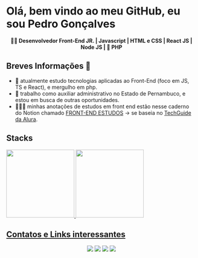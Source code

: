 # **Olá, bem vindo ao meu GitHub, eu sou Pedro Gonçalves**

<div align="center">
    <b>🧑‍💻 Desenvolvedor Front-End JR. | Javascript | HTML e CSS | React JS | Node JS | 🐘 PHP</b>
</div>

## Breves Informações 📣
- 🌱 atualmente estudo tecnologias aplicadas ao Front-End (foco em JS, TS e React), e mergulho em php.
- 🦾 trabalho como auxiliar administrativo no Estado de Pernambuco, e estou em busca de outras oportunidades.
- 👨🏽‍💻 minhas anotações de estudos em front end estão nesse caderno do Notion chamado [FRONT-END ESTUDOS](https://perofelix.notion.site/FRONT-END-ESTUDOS-E-CERTIFICA-ES-26cd8355a0bc4401953671af539e14e8) -> se baseia no [TechGuide da Alura](https://techguide.sh/pt-BR/path/front-end/).

## Stacks 
<div>
  <a href="https://github.com/pedrofelixg/pedrofelixg">
  <img height="180em" src="https://github-readme-stats.vercel.app/api?username=pedrofelixg&theme=onedark&show_icons=true"/>
  <img height="180em" src="https://github-readme-stats.vercel.app/api/top-langs/?username=pedrofelixg&layout=compact&theme=onedark"/>
</div>
  
 ## Contatos e Links interessantes
 <div align="center">
   <a href="mailto:pedro.viniciusacm@gmail.com" target="_blank"><img src="https://img.shields.io/badge/Gmail-D14836?style=for-the-badge&logo=gmail&logoColor=white"></a>
   <a href="https://wa.me/5581992874343" target="blank"><img src="https://img.shields.io/badge/WhatsApp-25D366?style=for-the-badge&logo=whatsapp&logoColor=white"></a>
   <a href="https://www.behance.net/pedrofelixg" target="_blank"><img src="https://img.shields.io/badge/-Behance-blue?style=for-the-badge&logo=behance&logoColor=white"></a>
   <a href="www.linkedin.com/in/pedrofelixgonçalves" target="_blank"><img src="https://img.shields.io/badge/LinkedIn-0077B5?style=for-the-badge&logo=linkedin&logoColor=white"></a>
 </div>
  

